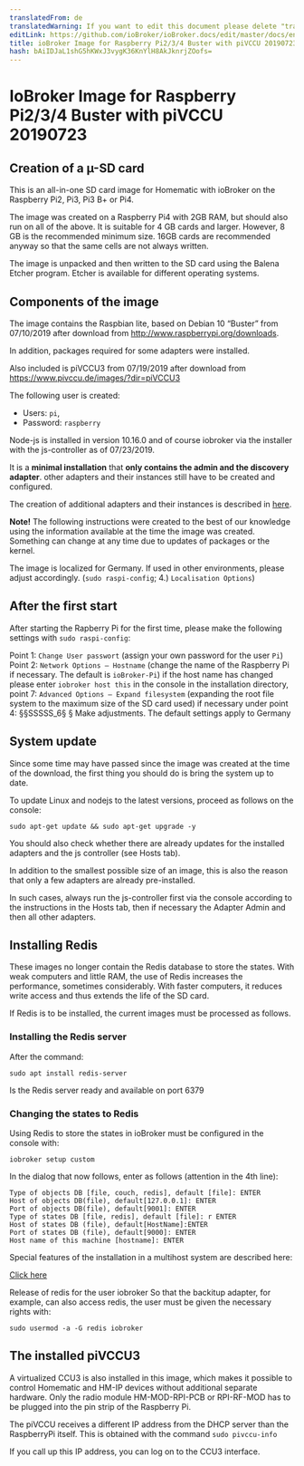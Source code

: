 ```yaml
---
translatedFrom: de
translatedWarning: If you want to edit this document please delete "translatedFrom" field, elsewise this document will be translated automatically again
editLink: https://github.com/ioBroker/ioBroker.docs/edit/master/docs/en/downloads/ioBroker_Image_RPi_2-3-4_piVCCU_20190723_buster.md
title: ioBroker Image for Raspberry Pi2/3/4 Buster with piVCCU 20190723
hash: bAiIDJaL1shG5hKWxJ3vygK36KnYlH8AkJknrjZOofs=
---
```

# IoBroker Image for Raspberry Pi2/3/4 Buster with piVCCU 20190723
## Creation of a µ-SD card
This is an all-in-one SD card image for Homematic with ioBroker on the Raspberry Pi2, Pi3, Pi3 B+ or Pi4.

The image was created on a Raspberry Pi4 with 2GB RAM, but should also run on all of the above. It is suitable for 4 GB cards and larger. However, 8 GB is the recommended minimum size. 16GB cards are recommended anyway so that the same cells are not always written.

The image is unpacked and then written to the SD card using the Balena Etcher program. Etcher is available for different operating systems.

## Components of the image
The image contains the Raspbian lite, based on Debian 10 “Buster” from 07/10/2019 after download from http://www.raspberrypi.org/downloads.

In addition, packages required for some adapters were installed.

Also included is piVCCU3 from 07/19/2019 after download from https://www.pivccu.de/images/?dir=piVCCU3

The following user is created:

* Users: `pi`,
* Password: `raspberry`

Node-js is installed in version 10.16.0 and of course iobroker via the installer with the js-controller as of 07/23/2019.

It is a **minimal installation** that **only contains the admin and the discovery adapter**. other adapters and their instances still have to be created and configured.

The creation of additional adapters and their instances is described in [here](/tutorial/adapter.md).

**Note!** The following instructions were created to the best of our knowledge using the information available at the time the image was created. Something can change at any time due to updates of packages or the kernel.

The image is localized for Germany. If used in other environments, please adjust accordingly. (`sudo raspi-config`; 4.) `Localisation Options`)

## After the first start
After starting the Rapberry Pi for the first time, please make the following settings with `sudo raspi-config`:

Point 1: `Change User passwort` (assign your own password for the user `Pi`) Point 2: `Network Options – Hostname` (change the name of the Raspberry Pi if necessary. The default is `ioBroker-Pi`) if the host name has changed please enter `iobroker host this` in the console in the installation directory, point 7: `Advanced Options – Expand filesystem` (expanding the root file system to the maximum size of the SD card used) if necessary under point 4: §§SSSSS_6§ § Make adjustments. The default settings apply to Germany

## System update
Since some time may have passed since the image was created at the time of the download, the first thing you should do is bring the system up to date.

To update Linux and nodejs to the latest versions, proceed as follows on the console:

```sudo apt-get update && sudo apt-get upgrade -y```

You should also check whether there are already updates for the installed adapters and the js controller (see Hosts tab).

In addition to the smallest possible size of an image, this is also the reason that only a few adapters are already pre-installed.

In such cases, always run the js-controller first via the console according to the instructions in the Hosts tab, then if necessary the Adapter Admin and then all other adapters.

## Installing Redis
These images no longer contain the Redis database to store the states. With weak computers and little RAM, the use of Redis increases the performance, sometimes considerably. With faster computers, it reduces write access and thus extends the life of the SD card.

If Redis is to be installed, the current images must be processed as follows.

### Installing the Redis server
After the command:

`sudo apt install redis-server`

Is the Redis server ready and available on port 6379

### Changing the states to Redis
Using Redis to store the states in ioBroker must be configured in the console with:

`iobroker setup custom`

In the dialog that now follows, enter as follows (attention in the 4th line):

```
Type of objects DB [file, couch, redis], default [file]: ENTER
Host of objects DB(file), default[127.0.0.1]: ENTER
Port of objects DB(file), default[9001]: ENTER
Type of states DB [file, redis], default [file]: r ENTER
Host of states DB (file), default[HostName]:ENTER
Port of states DB (file), default[9000]: ENTER
Host name of this machine [hostname]: ENTER
```

Special features of the installation in a multihost system are described here:

[Click here](config/multihost.md)

Release of redis for the user iobroker So that the backitup adapter, for example, can also access redis, the user must be given the necessary rights with:

`sudo usermod -a -G redis iobroker`

## The installed piVCCU3
A virtualized CCU3 is also installed in this image, which makes it possible to control Homematic and HM-IP devices without additional separate hardware.
Only the radio module HM-MOD-RPI-PCB or RPI-RF-MOD has to be plugged into the pin strip of the Raspberry Pi.

The piVCCU receives a different IP address from the DHCP server than the RaspberryPi itself. This is obtained with the command `sudo pivccu-info`

If you call up this IP address, you can log on to the CCU3 interface.